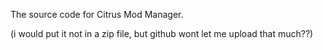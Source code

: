 The source code for Citrus Mod Manager.

(i would put it not in a zip file, but github wont let me upload that much??)
